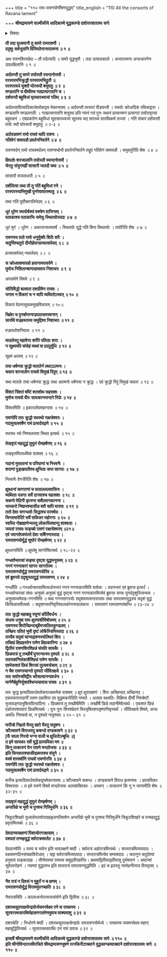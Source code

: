 +++
title = "११० राम-रावणयोर्भीषणयुद्धम्"
title_english = "110 All the consorts of Ravana lament"

+++
**श्रीमद्रामायणे वाल्मीकीये आदिकाव्ये युद्धकाण्डे दशोत्तरशततमः सर्गः**


<details><summary>विषयाः</summary>

रामेण रावणस्यैकैकशिरश्छेदे पुनः पुनः शिरोन्तरप्ररोहे एकोत्तरशतवारं तावच्छिरसांछेदनम् ॥ १ ॥

</details>




**तौ तदा युध्यमानौ तु समरे रामरावणौ ।  
ददृशुः सर्वभूतानि विस्मितेनान्तरात्मना ॥ १ ॥**

अथ रावणशिरश्छेदः – तौ तदेत्यादि ॥ समरे युद्धभूमौ । तदा उत्पातकाले । अन्तरात्मना अन्तःकरणेन उपलक्षितानि ॥ १ ॥



**अर्दयन्तौ तु समरे तयोस्तौ स्यन्दनोत्तमौ ।  
परस्परमभिक्रुद्धौ परस्परमभिद्रुतौ ॥  
परस्परवधे युक्तौ घोररूपौ बभूवतुः ॥ २ ॥  
मण्डलानि च वीथीश्च गतप्रत्यागतानि च ।  
दर्शयन्तौ बहुविधां मृतसारथ्यजां गतिम् ॥ ३ ॥**

अर्दयन्तावित्यादिसार्धश्लोकद्वय मेकान्वयम् ॥ अर्दयन्तौ परस्परं पीडयन्तौ । रथयोः क्रोधादिकं रथिकद्वारा । मण्डलानि मण्डलगतीः । गतप्रत्यागतानि शत्रुरथं प्रति गमनं गतं पुनः स्थानं प्रत्यागमनं प्रत्यागतं तयोरावृत्त्या बहुवचनं । एवंप्रकारेण बहुविधां सूतसारथ्यजां सूतस्य यत् सारथ्यं सारथिकर्म तज्जां । गतिं संचारं दर्शयन्तौ तयोः रथौ घोररूपौ बभूवतुः ॥ २-३ ॥



**अर्दयन्रावणं रामो राघवं चापि रावणः ।  
गतिवेगं समापन्नौ प्रवर्तननिवर्तने ॥ ४ ॥**

रावणमर्दन् रामो राघवमर्दयन् रावणश्चोभौ प्रवर्तननिवर्तने तद्रूपं गतिवेगं समापन्नौ । बभूवतुरिति शेषः ॥ ४ ॥



**क्षिपतोः शरजालानि तयोस्तौ स्यन्दनोत्तमौ ।  
चेरतुः संयुगमहीं सासारौ जलदौ यथा ॥ ५ ॥**

सासारौ सजलधारौ ॥ ५ ॥



**दर्शयित्वा तथा तौ तु गतिं बहुविधां रणे ।  
परस्परस्याभिमुखौ पुनरेवावतस्थतुः ॥ ६ ॥**

तथा गतिं पूर्वोक्तगतिभेदम् ॥ ६ ॥



**धुरं धुरेण रथयोर्वक्त्रं वक्त्रेण वाजिनाम् ।  
पताकाश्च पताकाभिः समेयुः स्थितयोस्तदा ॥ ७ ॥**

धुरं युगं । धुरेण । अकारान्तत्वमार्षं । स्थितयोः युद्धे गतिं बिना स्थितयोः । तयोरिति शेषः ॥ ७ ॥



**रावणस्य ततो रामो धनुर्मुक्तैः शितैः शरैः ।  
चतुर्भिश्चतुरो दीप्तैर्हयान्प्रत्यपसर्पयत् ॥ ८ ॥**

प्रत्यपसर्पयत् न्यवर्तयत् ॥ ८ ॥



**स क्रोधवशमापन्नो हयानामपसर्पणे ।  
मुमोच निशितान्बाणान्राघवाय निशाचरः ॥ ९ ॥**

अपसर्पणे विषये ॥ ९ ॥



**सोतिविद्धो बलवता दशग्रीवेण राघवः ।  
जगाम न विकारं च न चापि व्यथितोऽभवत् ॥ १० ॥**

विकारं वेदनासूचकमुखविकारम् ॥ १०॥



**चिक्षेप च पुनर्बाणान्वज्रपातसमस्वनान् ।  
सारथिं वज्रहस्तस्य समुद्दिश्य निशाचरः ॥ ११ ॥**

वज्रपातोशनिपातः ॥ ११ ॥



**मातलेस्तु महावेगाः शरीरे पतिताः शराः ।  
न सूक्ष्ममपि संमोहं व्यथां वा प्रददुर्युधि ॥ १२ ॥**

सूक्ष्मं अल्पम् ॥ १२ ॥



**तया धर्षणया क्रुद्धो मातलेर्न तथाऽऽत्मनः ।  
चकार शरजालेन राघवो विमुखं रिपुम् ॥ १३ ॥**

यथा मातलेः तया धर्षणया क्रुद्धः तथा आत्मनो धर्षणया न क्रुद्धः । एवं क्रुद्धो रिपुं विमुखं चकार ॥ १३ ॥



**विंशतं त्रिंशतं षष्टिं शतशोथ सहस्रशः ।  
मुमोच राघवो वीरः सायकान्स्यन्दने रिपोः ॥ १४ ॥**

विंशतमिति ॥ इकारलोपश्छान्दसः ॥ १४ ॥



**रावणोपि ततः क्रुद्धो रथस्थो राक्षसेश्वरः ।  
गदामुसलवर्षेण रामं प्रत्यर्दयद्रणे ॥ १५ ॥**

रथस्थः रथे निश्चलतया स्थित इत्यर्थः ॥ १५ ॥



**तेत्प्रवृत्तं महद्युद्धं तुमुलं रोमहर्षणम् ॥ १६ ॥**

तत्प्रवृत्तमित्यर्धमेकं वाक्यम् ॥ १६ ॥



**गदानां मुसलानां च परिघाणां च निस्वनैः ।  
शराणां पुङ्खपातैश्च क्षुभिताः सप्त सागराः ॥ १७ ॥**

निस्वनैः वेगजैरिति शेषः ॥ १७ ॥



**क्षुब्धानां सागराणां च पातालतलवासिनः ।  
व्यथिताः पन्नगाः सर्वे दानवाश्च सहस्रशः ॥ १८ ॥  
चकम्पे मेदिनी कृत्स्ना सशैलवनकानना ।  
भास्करो निष्प्रभश्चासीन्न ववौ चापि मारुतः ॥ १९ ॥  
ततो देवाः सगन्धर्वाः सिद्धाश्च परमर्षयः ।  
चिन्तामापेदिरे सर्वे सकिन्नर महोरगाः ॥ २० ॥  
स्वस्ति गोब्राह्मणेभ्यस्तु लोकास्तिष्ठन्तु शाश्वताः ।  
जयतां राघवः सङ्ख्ये रावणं राक्षसेश्वरम् ॥२१॥  
एवं जपन्तोपश्यंस्ते देवाः सर्षिगणास्तदा ।  
रामरावणयोर्युद्धं सुघोरं रोमहर्षणम् ॥ २२ ॥**

क्षुब्धानामिति ॥ क्षुब्धेषु सागरेष्वित्यर्थः ॥ १८-२२ ॥



**गन्धर्वाप्सरसां सङ्घा दृष्ट्वा युद्धमनूपमम् ॥ २३ ॥  
गगनं गगनाकारं सागरः सागरोपमः ।  
रामरावणयोर्युद्धं रामरावणयोरिव ॥  
एवं ब्रुवन्तो ददृशुस्तद्युद्धं रामरावणम् ॥ २४ ॥**

गन्धर्वेति ॥ गन्धर्वाप्सरसामित्यर्धानन्तरं गगनं गगनाकारमिति श्लोकः । तदनन्तरं एवं ब्रुवन्त इत्यर्धं । गन्धर्वाप्सरसां संघाः अनूपमं अनुपमं युद्धं दृष्ट्वा गगनं गगनाकारमित्येवं ब्रुवन्तः सन्तः पुनर्ददृशुरित्यन्वयः । अनुपमत्वमेवाह-गगनमिति ॥ यथा गगनसागरयोः सदृशवस्त्वन्तराभावः तथा रामरावणयुद्धस्य सदृशं युद्धं किंचिन्नास्तीत्यर्थः । सदृशान्तरनिवृत्तिफलकोनन्वयालंकारः । रामरावणं रामरावणसंबन्धि ॥ २३-२४ ॥



**ततः क्रुद्धो महाबाहू रघूणां कीर्तिवर्धनः ।  
संधाय धनुषा रामः क्षुरमाशीविषोपमम् ॥ २५ ॥  
रावणस्य शिरोच्छिन्दच्छ्रीमज्वलितकुण्डलम् ।  
तच्छिरः पतितं भूमौ दृष्टं लोकैस्त्रिभिस्तदा ॥ २६ ॥  
तस्यैव सदृशं चान्यद्रावणस्योत्थितं शिरः ।  
तत्क्षिप्रं क्षिप्रहस्तेन रामेण क्षिप्रकारिणा ॥ २७ ॥  
द्वितीयं रावणशिरश्छिन्नं संयति सायकैः ।  
छिन्नमात्रं तु तच्छीर्षं पुनरन्यत्स्म दृश्यते ॥ २८ ॥  
तदप्यशनिसंकाशैश्छिन्नं रामेण सायकैः ।  
एवमेकशतं छिन्नं शिरसां तुल्यवर्चसाम् ॥ २९ ॥  
न चैव रावणस्यान्तो दृश्यते जीवितक्षये ॥ ३० ॥  
ततः सर्वास्त्रविद्वीरः कौसल्यानन्दवर्धनः ।  
मार्गणैर्बहुभिर्युक्तश्चिन्तयामास राघवः ॥ ३१ ॥**

ततः क्रुद्ध इत्यादिसार्धश्लोकपञ्चकमेकं वाक्यम् ॥ क्षुरं क्षुराग्रबाणं । शिरः अच्छिन्दत् अच्छिनत् । एकवचनात्तदानीं रावण एकशिरा एव युद्धमकरोदिति गम्यते । अतएव वक्ष्यति- विक्षिप्य दीर्घौ निश्चेष्टौ भुजावङ्गदभूषितावित्यादिना । छिन्नमात्रं तु तच्छीर्षमिति । तच्छीर्षे छिन्ने तदानीमेवेत्यर्थः । एकशतं छिन्नं एकोत्तरशतवारं छिन्नमित्यर्थः । पुनः पुनः शिरश्छेदनं चिरतृषितशरतृष्णानिवृत्त्यर्थं । जीवितक्षये विषये, अन्तः अवधिः निश्चयो वा, न दृश्यते नादृश्यत ॥ २५ – ३१ ॥



**मारीचो निहतो यैस्तु खरो यैस्तु सदूषणः ।  
क्रौञ्चावने विराधस्तु कबन्धो दण्डकावने ॥ ३२ ॥  
\[यैः साला गिरयो भग्ना वाली च क्षुधितोऽम्बुधिः ॥\]  
त इमे सायकाः सर्वे युद्धे प्रात्ययिका मम ॥  
किंनु तत्कारणं येन रावणे मन्दतेजसः ॥ ३३ ॥  
इति चिन्तापरश्चासीदप्रमत्तश्च संयुगे ।  
ववर्ष शरवर्षाणि राघवो रावणोरसि ॥ ३४ ॥  
रावणोपि ततः क्रुद्धो रथस्थो राक्षसेश्वरः ।  
गदामुसलवर्षेण रामं प्रत्यर्दयद्रणे ॥ ३५ ॥**

मारीच इत्यादिसार्धश्लोकद्वयमेकान्वयम् ॥ क्रौञ्चावने कबन्धः । दण्डकावने विराध इत्यन्वयः । प्रात्ययिकाः विश्वस्ताः । त इमे रावणे विषये मन्दतेजसः अल्पशक्तिकाः । अभवन् । तत्कारणं किं नु न जानामीति शेषः ॥ ३२-३५ ॥



**तत्प्रवृत्तं महद्युद्धं तुमुलं रोमहर्षणम् ।  
अन्तरिक्षे च भूमौ च पुनश्च गिरिमूर्धनि ॥ ३६ ॥**

त्रिकूटशिखरे युध्यतोस्तयोराग्रहकृतगतिवशेन अन्तरिक्षे भूमौ च पुनश्च गिरिमूर्धनि त्रिकूटशिखरे च तन्महद्युद्धं प्रवृत्तमित्यर्थः ॥ ३६ ॥



**देवदानवयक्षाणां पिशाचोरगरक्षसाम् ।  
पश्यतां तन्महयुद्धं सर्वरात्रमवर्तत ॥ ३७ ॥**

देवदानवेति ॥ यस्य च भावेन इति भावलक्षणे षष्ठी । सर्वरात्रं अहोरात्रमित्यर्थः । सप्तरात्रमित्यपपाठः । वक्ष्यमाणदिनसंख्याविरोधात् । यद्वा सर्वरात्रमित्यपपाठः। सप्तरात्रमित्येव सम्यक्पाठः । फाल्गुन चतुर्दश्यां हनुमता लङ्कादाहः । पौर्णमास्यां रामस्य समुद्रतीरप्राप्तिः। प्रथमाद्वितीयातृतीयासु दुर्भशयनं । अष्टम्यां सुवेलारोहणं । नवम्यां युद्धारम्भ इति सप्तरात्रं रामरावणयुद्धमिति । इदं च इतस्तु नवमेहनीत्यत्र विस्तृतम् ॥ ३७ ॥



**नैव रात्रं न दिवसं न मुहूर्तं न च क्षणम् ।  
रामरावणयोर्युद्धं विराममुपगच्छति ॥ ३८ ॥**

नैवरात्रमिति । कालाध्वनोरत्यन्तसंयोगे इति द्वितीया ॥ ३८ ॥



**दशरथसुतराक्षसेन्द्रयोर्जयमनवेक्ष्य रणे स राघवस्य ।  
सुरवररथसारथिर्महान्रणगतमेनमुवाच वाक्यमाशु ॥ ३९ ॥**

दशरथेति । निर्धारणे षष्ठी । दशरथसुतराक्षसेन्द्रयोः रामरावणयोर्मध्ये । राघवस्य जयमनवेक्ष्य महान् महाबुद्धिरित्यर्थः । सुरवररथसारथिः एनं रामं उवाच ॥ ३९ ॥



**इत्यार्षे श्रीमद्रामायणे वाल्मीकीये आदिकाव्ये युद्धकाण्डे दशोत्तरशततमः सर्गः ॥ ११० ॥  
इति श्रीगोविन्दराजविरचिते श्रीमद्रामायणभूषणे रत्नकिरीटाख्याने युद्धकाण्डव्याख्याने दशोत्तरशततमः सर्गः ॥ ११० ॥**
